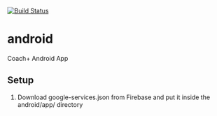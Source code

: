 [![Build Status](https://dev.azure.com/mathandoro/CoachPlus/_apis/build/status/coach-plus.android?branchName=master)](https://dev.azure.com/mathandoro/CoachPlus/_build/latest?definitionId=6&branchName=master)

# android
Coach+ Android App

## Setup
1. Download google-services.json from Firebase and put it inside the android/app/ directory